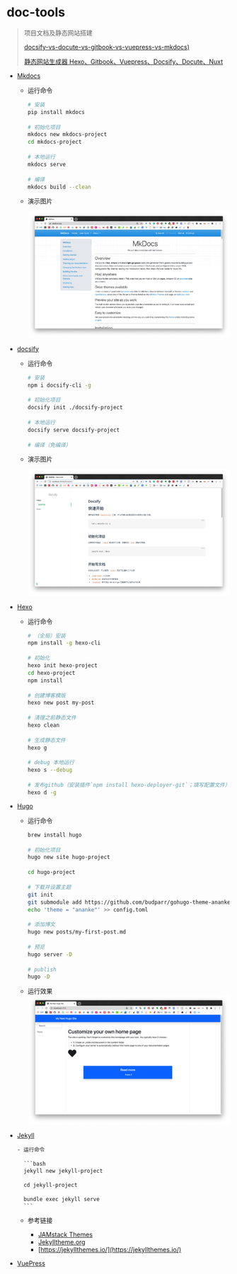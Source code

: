 # doc-tools

> 项目文档及静态网站搭建
>
> [docsify-vs-docute-vs-gitbook-vs-vuepress-vs-mkdocs)](https://www.npmtrends.com/docsify-vs-docute-vs-gitbook-vs-vuepress-vs-mkdocs)
>
> [静态网站生成器 Hexo、Gitbook、Vuepress、Docsify、Docute、Nuxt](http://www.amdoing.com/static-site-generator-hexo-gitbook-vuepress-and-so-on/)




- [Mkdocs](https://www.mkdocs.org/)

  - 运行命令

    ```bash
    # 安装
    pip install mkdocs
    
    # 初始化项目
    mkdocs new mkdocs-project
    cd mkdocs-project
    
    # 本地运行
    mkdocs serve
    
    # 编译
    mkdocs build --clean
    ```

  - 演示图片

    ![](images/mkdocs.jpg)

- [docsify](https://docsify.js.org/#/zh-cn/)

  - 运行命令

    ```bash
    # 安装
    npm i docsify-cli -g
    
    # 初始化项目
    docsify init ./docsify-project
    
    # 本地运行
    docsify serve docsify-project
    
    # 编译（免编译）
    ```

  - 演示图片

    ![](images/docsify.jpg)

- [Hexo](https://hexo.io/docs/)

  - 运行命令

    ```bash
    # （全局）安装
    npm install -g hexo-cli
    
    # 初始化
    hexo init hexo-project
    cd hexo-project
    npm install
    
    # 创建博客模版
    hexo new post my-post	
    
    # 清理之前静态文件
    hexo clean
    
    # 生成静态文件
    hexo g
    
    # debug 本地运行
    hexo s --debug
    
    # 发布github（安装插件`npm install hexo-deployer-git`；填写配置文件）	
    hexo d -g
    ```
  
- [Hugo](https://gohugo.io/documentation/)

    - 运行命令
      ```bash
      brew install hugo
      
      # 初始化项目
      hugo new site hugo-project
      
      cd hugo-project
      
      # 下载并设置主题
      git init
      git submodule add https://github.com/budparr/gohugo-theme-ananke.git themes/ananke
      echo 'theme = "ananke"' >> config.toml
      
      # 添加博文
      hugo new posts/my-first-post.md
      
      # 预览
      hugo server -D
      
      # publish
      hugo -D
      ```
    
    - 运行效果
      ![](images/hugo-doc.png)

- [Jekyll](https://jekyllrb.com/docs/)


      - 运行命令

        ```bash
        jekyll new jekyll-project
        
        cd jekyll-project
        
        bundle exec jekyll serve
        ```



    - 参考链接

      - [JAMstack Themes](https://jamstackthemes.dev/themes/)
      - [Jekylltheme.org](http://jekyllthemes.org/)
      - [https://jekyllthemes.io/](https://jekyllthemes.io/)
      



- [VuePress](https://vuepress.vuejs.org/zh/guide/)

  



